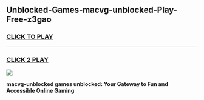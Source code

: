 
## Unblocked-Games-macvg-unblocked-Play-Free-z3gao
<h3>
<a href="https://premium76.site?title=macvg-unblocked&ref=23A">CLICK TO PLAY</a></h3>
<hr>

<h3>
<a href="https://premium76.site?title=macvg-unblocked&ref=23A">CLICK 2 PLAY</a>
  
</h3>

<a href="https://premium76.site?title=macvg-unblocked&ref=23A"><img src="https://clearcache.store/games.png"></a>


**macvg-unblocked games unblocked: Your Gateway to Fun and Accessible Online Gaming**
